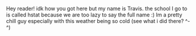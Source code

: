 Hey reader! idk how you got here but my name is Travis.
the school I go to is called hstat because we are too lazy to say the full name :)
Im a pretty chill guy especially with this weather being so cold 
(see what i did there? ^-^)

